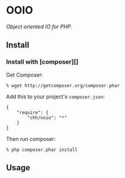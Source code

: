# OOIO

_Object oriented IO for PHP._

## Install

### Install with [composer][]

Get Composer:

    % wget http://getcomposer.org/composer.phar

Add this to your project's `composer.json`:

    {
        "require": {
            "chh/ooio": "*"
        }
    }

Then run composer:

    % php composer.phar install

## Usage

